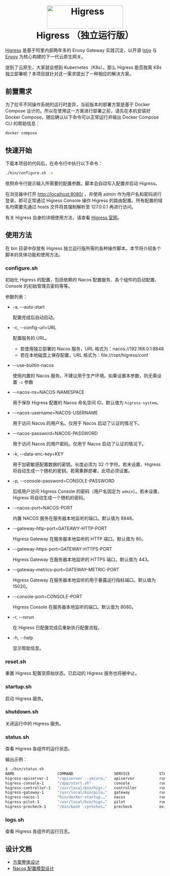 <h1 align="center">
    <img src="https://img.alicdn.com/imgextra/i2/O1CN01NwxLDd20nxfGBjxmZ_!!6000000006895-2-tps-960-290.png" alt="Higress" width="240" height="72.5">
  <br>
  Higress （独立运行版）
</h1>

[Higress](https://github.com/alibaba/higress/) 是基于阿里内部两年多的 Envoy Gateway 实践沉淀，以开源 [Istio](https://github.com/istio/istio) 与 [Envoy](https://github.com/envoyproxy/envoy) 为核心构建的下一代云原生网关。

提到了云原生，大家就会想到 Kubernetes（K8s）。那么 Higress 能否脱离 K8s 独立部署呢？本项目就针对这一需求提出了一种相应的解决方案。

## 前置需求

为了拉平不同操作系统的运行时差异，当前版本的部署方案是基于 Docker Compose 设计的。所以在使用这一方案进行部署之前，请先在本机安装好 Docker Compose，随后确认以下命令可以正常运行并输出 Docker Compose CLI 的帮助信息：

```bash
docker compose
```

## 快速开始

下载本项目的代码后，在命令行中执行以下命令：

```bash
./bin/configure.sh -a
```

依照命令行提示输入所需要的配置参数。脚本会自动写入配置并启动 Higress。

在浏览器中打开 [http://localhost:8080/](http://localhost:8080/) ，并使用 admin 作为用户名和密码进行登录，即可正常通过 Higress Console 操作 Higress 的路由配置。所有配置的域名均需要先通过 hosts 文件将其强制解析至 127.0.0.1 再进行访问。

有关 Higress 自身的详细使用方法，请查看 [Higress 官网](http://higress.io/)。

## 使用方法

在 bin 目录中存放有 Higress 独立运行版所需的各种操作脚本。本节将介绍各个脚本的具体功能和使用方法。

### configure.sh

初始化 Higress 的配置，包括依赖的 Nacos 配置服务、各个组件的启动配置、Console 的初始管理员密码等等。

参数列表：
  * -a, --auto-start

    配置完成后自动启动。

  * -c, --config-url=URL

    配置服务的 URL。
    - 若使用独立部署的 Nacos 服务，URL 格式为：nacos://192.168.0.1:8848
    - 若在本地磁盘上保存配置，URL 格式为：file:///opt/higress/conf

  * --use-builtin-nacos

    使用内置的 Nacos 服务。不建议用于生产环境。如果设置本参数，则无需设置 `-c` 参数

  * --nacos-ns=NACOS-NAMESPACE

    用于保存 Higress 配置的 Nacos 命名空间 ID。默认值为 `higress-system`。

  * --nacos-username=NACOS-USERNAME

    用于访问 Nacos 的用户名。仅用于 Nacos 启动了认证的情况下。

  * --nacos-password=NACOS-PASSWORD

    用于访问 Nacos 的用户密码。仅用于 Nacos 启动了认证的情况下。

  * -k, --data-enc-key=KEY

    用于加密敏感配置数据的密钥。长度必须为 32 个字符。若未设置，Higress 将自动生成一个随机的密钥。若需集群部署，此项必须设置。

  * -p, --console-password=CONSOLE-PASSWORD

    后续用户访问 Higress Console 的密码（用户名固定为 `admin`）。若未设置，Higress 将自动生成一个随机的密码。

  * --nacos-port=NACOS-PORT

    内置 NACOS 服务在服务器本地监听的端口。默认值为 8848。

  * --gateway-http-port=GATEAWY-HTTP-PORT

    Higress Gateway 在服务器本地监听的 HTTP 端口。默认值为 80。

  * --gateway-https-port=GATEWAY-HTTPS-PORT

    Higress Gateway 在服务器本地监听的 HTTPS 端口。默认值为 443。

  * --gateway-metrics-port=GATEWAY-METRIC-PORT

    Higress Gateway 在服务器本地监听的用于暴露运行指标端口。默认值为 15020。

  * --console-port=CONSOLE-PORT

    Higress Console 在服务器本地监听的端口。默认值为 8080。

  * -r, --rerun

    在 Higress 已配置完成后重新执行配置流程。

  * -h, --help

    显示帮助信息。

### reset.sh

重置 Higress 配置至原始状态。已启动的 Higress 服务也将被中止。

### startup.sh

启动 Higress 服务。

### shutdown.sh

关闭运行中的 Higress 服务。

### status.sh

查看 Higress 各组件的运行状态。

输出示例：

```bash
$ ./bin/status.sh
NAME                   COMMAND                  SERVICE             STATUS              PORTS
higress-apiserver-1    "/apiserver --secure…"   apiserver           running (healthy)
higress-console-1      "/app/start.sh"          console             running             0.0.0.0:8080->8080/tcp, :::8080->8080/tcp
higress-controller-1   "/usr/local/bin/higr…"   controller          running (healthy)
higress-gateway-1      "/usr/local/bin/pilo…"   gateway             running (healthy)   0.0.0.0:80->80/tcp, :::80->80/tcp, 0.0.0.0:443->443/tcp, :::443->443/tcp
higress-nacos-1        "bin/docker-startup.…"   nacos               running (healthy)   0.0.0.0:8848->8848/tcp, :::8848->8848/tcp, 0.0.0.0:9848->9848/tcp, :::9848->9848/tcp
higress-pilot-1        "/usr/local/bin/higr…"   pilot               running (healthy)
higress-precheck-1     "/bin/bash ./prechec…"   precheck            exited (0)
```
### logs.sh

查看 Higress 各组件的运行日志。

## 设计文档

- [方案整体设计](./docs/design.md)
- [Nacos 配置模型设计](./docs/nacos.md)
